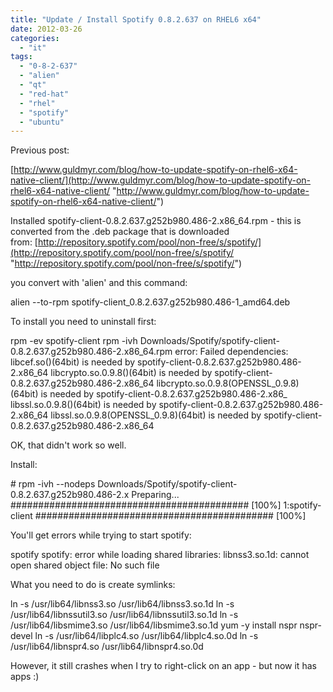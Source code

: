 ```yaml
---
title: "Update / Install Spotify 0.8.2.637 on RHEL6 x64"
date: 2012-03-26
categories: 
  - "it"
tags: 
  - "0-8-2-637"
  - "alien"
  - "qt"
  - "red-hat"
  - "rhel"
  - "spotify"
  - "ubuntu"
---
```


Previous post:

[http://www.guldmyr.com/blog/how-to-update-spotify-on-rhel6-x64-native-client/](http://www.guldmyr.com/blog/how-to-update-spotify-on-rhel6-x64-native-client/ "http://www.guldmyr.com/blog/how-to-update-spotify-on-rhel6-x64-native-client/")

Installed spotify-client-0.8.2.637.g252b980.486-2.x86\_64.rpm - this is converted from the .deb package that is downloaded from: [http://repository.spotify.com/pool/non-free/s/spotify/](http://repository.spotify.com/pool/non-free/s/spotify/ "http://repository.spotify.com/pool/non-free/s/spotify/")

you convert with 'alien' and this command:

alien --to-rpm spotify-client\_0.8.2.637.g252b980.486-1\_amd64.deb

To install you need to uninstall first:

rpm -ev spotify-client
rpm -ivh Downloads/Spotify/spotify-client-0.8.2.637.g252b980.486-2.x86\_64.rpm
error: Failed dependencies:
libcef.so()(64bit) is needed by spotify-client-0.8.2.637.g252b980.486-2.x86\_64
libcrypto.so.0.9.8()(64bit) is needed by spotify-client-0.8.2.637.g252b980.486-2.x86\_64
libcrypto.so.0.9.8(OPENSSL\_0.9.8)(64bit) is needed by spotify-client-0.8.2.637.g252b980.486-2.x86\_
libssl.so.0.9.8()(64bit) is needed by spotify-client-0.8.2.637.g252b980.486-2.x86\_64
libssl.so.0.9.8(OPENSSL\_0.9.8)(64bit) is needed by spotify-client-0.8.2.637.g252b980.486-2.x86\_64

OK, that didn't work so well.

Install:

\# rpm -ivh --nodeps Downloads/Spotify/spotify-client-0.8.2.637.g252b980.486-2.x
Preparing...                ########################################### \[100%\]
   1:spotify-client         ########################################### \[100%\]

You'll get errors while trying to start spotify:

spotify 
spotify: error while loading shared libraries: libnss3.so.1d: cannot open shared object file: No such file

What you need to do is create symlinks:

ln -s /usr/lib64/libnss3.so /usr/lib64/libnss3.so.1d
ln -s /usr/lib64/libnssutil3.so /usr/lib64/libnssutil3.so.1d
ln -s /usr/lib64/libsmime3.so /usr/lib64/libsmime3.so.1d
yum -y install nspr nspr-devel
ln -s /usr/lib64/libplc4.so /usr/lib64/libplc4.so.0d
ln -s /usr/lib64/libnspr4.so /usr/lib64/libnspr4.so.0d

However, it still crashes when I try to right-click on an app - but now it has apps :)
